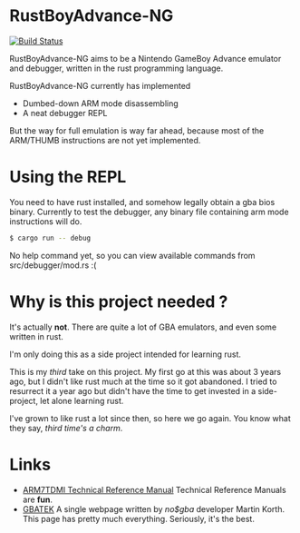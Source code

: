 # RustBoyAdvance-NG

[![Build Status](https://travis-ci.com/michelhe/rustboyadvance-ng.svg?branch=master)](https://travis-ci.com/michelhe/rustboyadvance-ng)

RustBoyAdvance-NG aims to be a Nintendo GameBoy Advance emulator and debugger, written in the rust programming language.

RustBoyAdvance-NG currently has implemented
  - Dumbed-down ARM mode disassembling
  - A neat debugger REPL

But the way for full emulation is way far ahead, because most of the ARM/THUMB instructions are not yet implemented.

# Using the REPL

You need to have rust installed, and somehow legally obtain a gba bios binary.
Currently to test the debugger, any binary file containing arm mode instructions will do.

```bash
$ cargo run -- debug
```

No help command yet, so you can view available commands from src/debugger/mod.rs :(

# Why is this project needed ?

It's actually **not**. There are quite a lot of GBA emulators, and even some written in rust.

I'm only doing this as a side project intended for learning rust.

This is my *third* take on this project. My first go at this was about 3 years ago, but I didn't like rust much at the time so it got abandoned.
I tried to resurrect it a year ago but didn't have the time to get invested in a side-project, let alone learning rust.

I've grown to like rust a lot since then, so here we go again.
You know what they say, *third time's a charm*.

# Links

- [ARM7TDMI Technical Reference Manual](http://infocenter.arm.com/help/topic/com.arm.doc.ddi0210c/DDI0210B.pdf)
    Technical Reference Manuals are **fun**.
- [GBATEK](http://problemkaputt.de/gbatek.htm)
    A single webpage written by *no$gba* developer  Martin Korth.
    This page has pretty much everything. Seriously, it's the best.